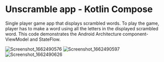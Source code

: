 Unscramble app - Kotlin Compose
=================================

Single player game app that displays scrambled words. To play the game, player has to make a
word using all the letters in the displayed scrambled word.
This code demonstrates the Android Architecture component- ViewModel and StateFlow.

![Screenshot_1662490576](https://user-images.githubusercontent.com/59577823/188718392-aed1fe54-0114-4a3d-b028-209b4fe27860.png)
![Screenshot_1662490597](https://user-images.githubusercontent.com/59577823/188718393-3c147023-8348-4e92-81d0-9816898f29b2.png)
![Screenshot_1662490626](https://user-images.githubusercontent.com/59577823/188718394-09d609f0-e68d-4e74-8592-9b8f7f132ad5.png)


